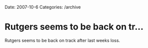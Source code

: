 Date: 2007-10-6
Categories: /archive

# Rutgers seems to be back on tr…

Rutgers seems to be back on track after last weeks loss.
